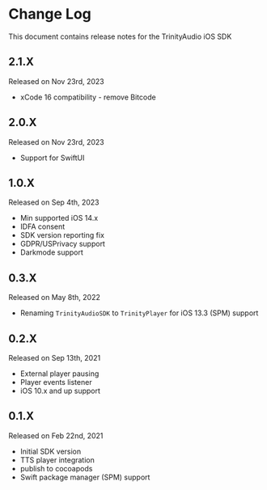 # Change Log
This document contains release notes for the TrinityAudio iOS SDK

## 2.1.X
Released on Nov 23rd, 2023
- xCode 16 compatibility - remove Bitcode

## 2.0.X
Released on Nov 23rd, 2023
- Support for SwiftUI

## 1.0.X
Released on Sep 4th, 2023
- Min supported iOS 14.x
- IDFA consent 
- SDK version reporting fix
- GDPR/USPrivacy support
- Darkmode support 

## 0.3.X
Released on May 8th, 2022
- Renaming `TrinityAudioSDK` to `TrinityPlayer` for iOS 13.3 (SPM) support

## 0.2.X
Released on Sep 13th, 2021
- External player pausing
- Player events listener
- iOS 10.x and up support

## 0.1.X
Released on Feb 22nd, 2021
- Initial SDK version 
- TTS player integration
- publish to cocoapods
- Swift package manager (SPM) support  
